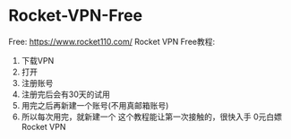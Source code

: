 # Rocket-VPN-Free
Free: https://www.rocket110.com/
Rocket VPN Free教程:
1. 下载VPN
2. 打开
3. 注册账号
4. 注册完后会有30天的试用
5. 用完之后再新建一个账号(不用真邮箱账号)
6. 所以每次用完，就新建一个
这个教程能让第一次接触的，很快入手
0元白嫖Rocket VPN
